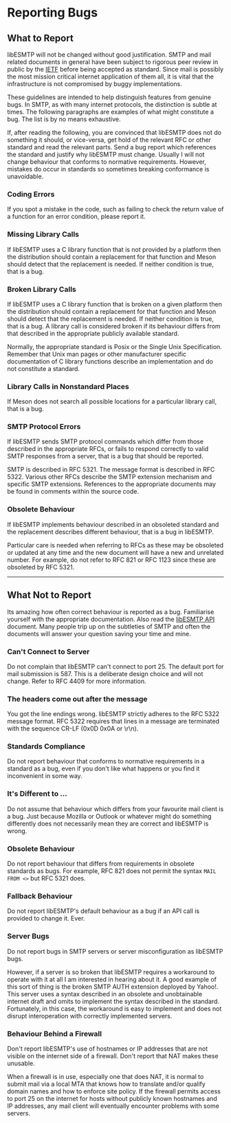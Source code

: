 # Reporting Bugs

## What to Report

libESMTP will not be changed without good justification.  SMTP and mail related
documents in general have been subject to rigorous peer review in public by the
[IETF](https://www.ietf.org/) before being accepted as standard.  Since mail is
possibly the most mission critical internet application of them all, it is
vital that the infrastructure is not compromised by buggy implementations.


These guidelines are intended to help distinguish features from genuine bugs.
In SMTP, as with many internet protocols, the distinction is subtle at times.
The following paragraphs are examples of what might constitute a bug.  The list
is by no means exhaustive.


If, after reading the following, you are convinced that libESMTP does not do
something it should, or vice-versa, get hold of the relevant RFC or other
standard and read the relevant parts.  Send a bug report which references the
standard and justify why libESMTP must change.  Usually I will not change
behaviour that conforms to normative requirements.  However, mistakes do occur
in standards so sometimes breaking conformance is unavoidable.


### Coding Errors
If you spot a mistake in the code, such as failing to check the return value of
a function for an error condition, please report it.


### Missing Library Calls
If libESMTP uses a C library function that is not provided by a platform then
the distribution should contain a replacement for that function and Meson
should detect that the replacement is needed.  If neither condition is true,
that is a bug.

### Broken Library Calls
If libESMTP uses a C library function that is broken on a given platform then
the distribution should contain a replacement for that function and Meson
should detect that the replacement is needed.  If neither condition is true,
that is a bug.  A library call is considered broken if its behaviour differs
from that described in the appropriate publicly available standard.

Normally, the appropriate standard is Posix or the Single Unix Specification.
Remember that Unix man pages or other manufacturer specific documentation of C
library functions describe an implementation and do not constitute a standard.


### Library Calls in Nonstandard Places
If Meson does not search all possible locations for a particular library call,
that is a bug.


### SMTP Protocol Errors
If libESMTP sends SMTP protocol commands which differ from those described in
the appropriate RFCs, or fails to respond correctly to valid SMTP responses
from a server, that is a bug that should be reported.

SMTP is described in RFC 5321.  The message format is described in RFC 5322.
Various other RFCs describe the SMTP extension mechanism and specific SMTP
extensions.  References to the appropriate documents may be found in comments
within the source code.


### Obsolete Behaviour
If libESMTP implements behaviour described in an obsoleted standard and the
replacement describes different behaviour, that is a bug in libESMTP.

Particular care is needed when referring to RFCs as these may be obsoleted or
updated at any time and the new document will have a new and unrelated number.
For example, do not refer to RFC 821 or RFC 1123 since these are obsoleted by
RFC 5321.

--------------

## What Not to Report
Its amazing how often correct behaviour is reported as a bug.  Familiarise
yourself with the appropriate documentation.  Also read the [libESMTP
API](c-index) document.  Many people trip up on the subtleties of SMTP and
often the documents will answer your question saving your time and mine.


### Can't Connect to Server
Do not complain that libESMTP can't connect to port 25.  The default port for
mail submission is 587.  This is a deliberate design choice and will not
change.  Refer to RFC 4409 for more information.

### The headers come out after the message
You got the line endings wrong.  libESMTP strictly adheres to the RFC 5322
message format.  RFC 5322 requires that lines in a message are terminated with
the sequence CR-LF (0x0D 0x0A or \r\n).


### Standards Compliance
Do not report behaviour that conforms to normative requirements in a standard
as a bug, even if you don't like what happens or you find it inconvenient in
some way.

### It's Different to ...
Do not assume that behaviour which differs from your favourite mail client is a
bug.  Just because Mozilla or Outlook or whatever might do something
differently does not necessarily mean they are correct and libESMTP is wrong.

### Obsolete Behaviour
Do not report behaviour that differs from requirements in obsolete standards as
bugs.  For example, RFC 821 does not permit the syntax `MAIL FROM <>` but RFC
5321 does.

### Fallback Behaviour
Do not report libESMTP's default behaviour as a bug if an API call is
provided to change it.  Ever.

### Server Bugs
Do not report bugs in SMTP servers or server misconfiguration as libESMTP bugs.

However, if a server is so broken that libESMTP requires a workaround to
operate with it at all I am interested in hearing about it.  A good example of
this sort of thing is the broken SMTP AUTH extension deployed by Yahoo!.  This
server uses a syntax described in an obsolete and unobtainable internet draft
and omits to implement the syntax described in the standard.  Fortunately, in
this case, the workaround is easy to implement and does not disrupt
interoperation with correctly implemented servers.

### Behaviour Behind a Firewall
Don't report libESMTP's use of hostnames or IP addresses that are not visible
on the internet side of a firewall.  Don't report that NAT makes these
unusable.

When a firewall is in use, especially one that does NAT, it is normal to submit
mail via a local MTA that knows how to translate and/or qualify domain names
and how to enforce site policy.  If the firewall permits access to port 25 on
the internet for hosts without publicly known hostnames and IP addresses, any
mail client will eventually encounter problems with some servers.
